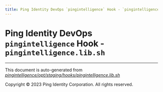 ```yaml
---
title: Ping Identity DevOps `pingintelligence` Hook - `pingintelligence.lib.sh`
---
```


# Ping Identity DevOps `pingintelligence` Hook - `pingintelligence.lib.sh`

---
This document is auto-generated from _[pingintelligence/opt/staging/hooks/pingintelligence.lib.sh](https://github.com/pingidentity/pingidentity-docker-builds/blob/master/pingintelligence/opt/staging/hooks/pingintelligence.lib.sh)_

Copyright © 2023 Ping Identity Corporation. All rights reserved.
